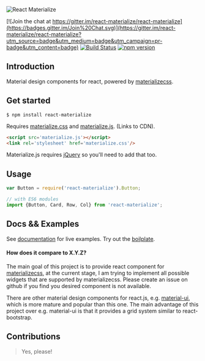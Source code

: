 ![React Materialize](https://cloud.githubusercontent.com/assets/4152819/12703340/23b90e56-c841-11e5-933a-99bfa107db07.jpg)

[![Join the chat at https://gitter.im/react-materialize/react-materialize](https://badges.gitter.im/Join%20Chat.svg)](https://gitter.im/react-materialize/react-materialize?utm_source=badge&utm_medium=badge&utm_campaign=pr-badge&utm_content=badge)
[![Build
Status](https://travis-ci.org/react-materialize/react-materialize.svg?branch=master)](https://travis-ci.org/react-materialize/react-materialize)
[![npm version](http://img.shields.io/npm/v/react-materialize.svg?style=flat)](https://npmjs.org/package/react-materialize "View this project on npm")


## Introduction

Material design components for react, powered by [materializecss](http://materializecss.com/).

## Get started

```
$ npm install react-materialize
```
Requires [materialize.css] and [materialize.js]. (Links to CDN).

```html
<script src='materialize.js'></script>
<link rel='stylesheet' href='materialize.css'/>
```

Materialize.js requires [jQuery] so you'll need to add that too.

[materialize.css]: https://cdnjs.cloudflare.com/ajax/libs/materialize/0.97.6/css/materialize.min.css
[materialize.js]: https://cdnjs.cloudflare.com/ajax/libs/materialize/0.97.6/js/materialize.min.js
[jQuery]: https://cdnjs.cloudflare.com/ajax/libs/jquery/3.1.0/jquery.min.js


## Usage

``` javascript
var Button = require('react-materialize').Button;

// with ES6 modules
import {Button, Card, Row, Col} from 'react-materialize';
```

## Docs && Examples

See [documentation](https://react-materialize.github.io) for live examples. Try out the [boilplate](https://github.com/react-materialize/webpack-boilplate).

#### How does it compare to X.Y.Z?

The main goal of this project is to provide react component for
[materializecss](https://materializecss.com), at the current stage, I am
trying to implement all possible widgets that are supported by materializecss.
Please create an issue on github if you find you desired component is not
available.

There are other material design components for react.js, e.g. [material-ui](http://material-ui.com/),
which is more mature and popular than this one.
The main advantage of this project over e.g. material-ui is that it provides a
grid system similar to react-bootstrap.

## Contributions

> Yes, please!
